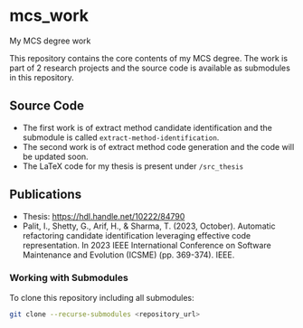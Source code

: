 # mcs_work
My MCS degree work

This repository contains the core contents of my MCS degree. The work is part of 2 research projects and the source code is available as submodules in this repository.

## Source Code

- The first work is of extract method candidate identification and the submodule is called `extract-method-identification`.
- The second work is of extract method code generation and the code will be updated soon.
- The LaTeX code for my thesis is present under `/src_thesis`

## Publications

- Thesis: https://hdl.handle.net/10222/84790
- Palit, I., Shetty, G., Arif, H., & Sharma, T. (2023, October). Automatic refactoring candidate identification leveraging effective code representation. In 2023 IEEE International Conference on Software Maintenance and Evolution (ICSME) (pp. 369-374). IEEE.

### Working with Submodules

To clone this repository including all submodules:

```bash
git clone --recurse-submodules <repository_url>
```
